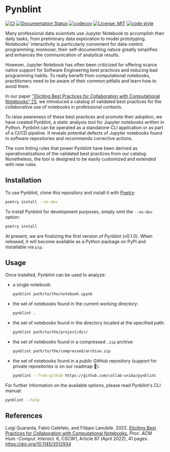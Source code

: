 # Pynblint

[![CI](https://github.com/collab-uniba/pynblint/actions/workflows/CI.yml/badge.svg)](https://github.com/collab-uniba/pynblint/actions/workflows/CI.yml)
[![Documentation Status](https://readthedocs.org/projects/pynblint/badge/?version=latest)](https://pynblint.readthedocs.io/en/latest/?badge=latest)
[![codecov](https://codecov.io/gh/collab-uniba/pynblint/branch/master/graph/badge.svg?token=CSX10BJ1CU)](https://codecov.io/gh/collab-uniba/pynblint)
[![License: MIT](https://img.shields.io/badge/License-MIT-yellow.svg)](https://opensource.org/licenses/MIT)
[![code style](https://img.shields.io/badge/code%20style-black-000000.svg)](https://github.com/psf/black)

Many professional data scientists use Jupyter Notebook to accomplish their daily tasks, from preliminary data exploration to model prototyping. Notebooks' interactivity is particularly convenient for data-centric programming; moreover, their self-documenting nature greatly simplifies and enhances the communication of analytical results.

However, Jupyter Notebook has often been criticized for offering scarce native support for Software Engineering best practices and inducing bad programming habits. To really benefit from computational notebooks, practitioners need to be aware of their common pitfalls and learn how to avoid them.

In our paper ["Eliciting Best Practices for Collaboration with Computational Notebooks" [1]](https://arxiv.org/abs/2202.07233), we introduced a catalog of validated best practices for the collaborative use of notebooks in professional contexts.

To raise awareness of these best practices and promote their adoption, we have created Pynblint, a static analysis tool for Jupyter notebooks written in Python. Pynblint can be operated as a standalone CLI application or as part of a CI/CD pipeline. It reveals potential defects of Jupyter notebooks found in software repositories and recommends corrective actions.

The core linting rules that power Pynblint have been derived as operationalizations of the validated best practices from our catalog. Nonetheless, the tool is designed to be easily customized and extended with new rules.


## Installation

To use Pynblint, clone this repository and install it with [Poetry](https://python-poetry.org):

```bash
poetry install --no-dev
```

To install Pynblint for development purposes, simply omit the `--no-dev` option:

```bash
poetry install
```

At present, we are finalizing the first version of Pynblint (v0.1.0).
When released, it will become available as a Python package on PyPI and installable via `pip`.


## Usage

Once installed, Pynblint can be used to analyze:

- a single notebook:

    ```bash
    pynblint path/to/the/notebook.ipynb
    ```
- the set of notebooks found in the current working directory:

    ```bash
    pynblint .
    ```

- the set of notebooks found in the directory located at the specified path:

    ```bash
    pynblint path/to/the/project/dir/
    ```

- the set of notebooks found in a compressed `.zip` archive:

    ```bash
    pynblint path/to/the/compressed/archive.zip
    ```

- the set of notebooks found in a _public_ GitHub repository (support for private repositories is on our roadmap 🙂):

    ```bash
    pynblint --from-github https://github.com/collab-uniba/pynblint
    ```

For further information on the available options, please read Pynblint's CLI manual:

```bash
pynblint --help
```

## References

Luigi Quaranta, Fabio Calefato, and Filippo Lanubile. 2022. [Eliciting Best Practices for Collaboration with Computational Notebooks.](https://arxiv.org/abs/2202.07233) *Proc. ACM Hum.-Comput. Interact.* 6, CSCW1, Article 87 (April 2022), 41 pages. <https://doi.org/10.1145/3512934>
